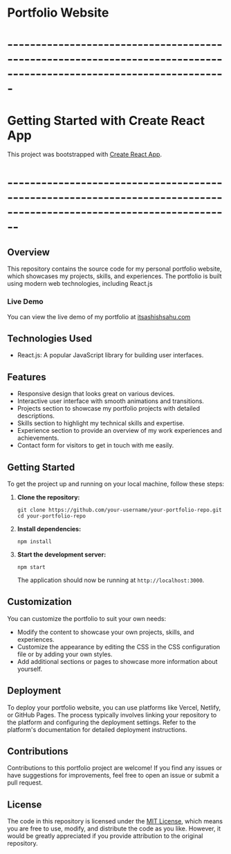 # Portfolio Website 

# -------------------------------------------------------------------------------------------------------------------

# Getting Started with Create React App

This project was bootstrapped with [Create React App](https://github.com/facebook/create-react-app).

# --------------------------------------------------------------------------------------------------------------------

## Overview

This repository contains the source code for my personal portfolio website, which showcases my projects, skills, and experiences. The portfolio is built using modern web technologies, including React.js

### Live Demo

You can view the live demo of my portfolio at [itsashishsahu.com](https://www.itsashishsahu.com)

## Technologies Used

- React.js: A popular JavaScript library for building user interfaces.

## Features

- Responsive design that looks great on various devices.
- Interactive user interface with smooth animations and transitions.
- Projects section to showcase my portfolio projects with detailed descriptions.
- Skills section to highlight my technical skills and expertise.
- Experience section to provide an overview of my work experiences and achievements.
- Contact form for visitors to get in touch with me easily.

## Getting Started

To get the project up and running on your local machine, follow these steps:

1. **Clone the repository:**

   ```
   git clone https://github.com/your-username/your-portfolio-repo.git
   cd your-portfolio-repo
   ```

2. **Install dependencies:**

   ```
   npm install
   ```

3. **Start the development server:**

   ```
   npm start
   ```

   The application should now be running at `http://localhost:3000`.

## Customization

You can customize the portfolio to suit your own needs:

- Modify the content  to showcase your own projects, skills, and experiences.
- Customize the appearance by editing the CSS in the CSS configuration file or by adding your own styles.
- Add additional sections or pages to showcase more information about yourself.



## Deployment

To deploy your portfolio website, you can use platforms like Vercel, Netlify, or GitHub Pages. The process typically involves linking your repository to the platform and configuring the deployment settings. Refer to the platform's documentation for detailed deployment instructions.

## Contributions

Contributions to this portfolio project are welcome! If you find any issues or have suggestions for improvements, feel free to open an issue or submit a pull request.

## License

The code in this repository is licensed under the [MIT License](https://opensource.org/licenses/MIT), which means you are free to use, modify, and distribute the code as you like. However, it would be greatly appreciated if you provide attribution to the original repository.

